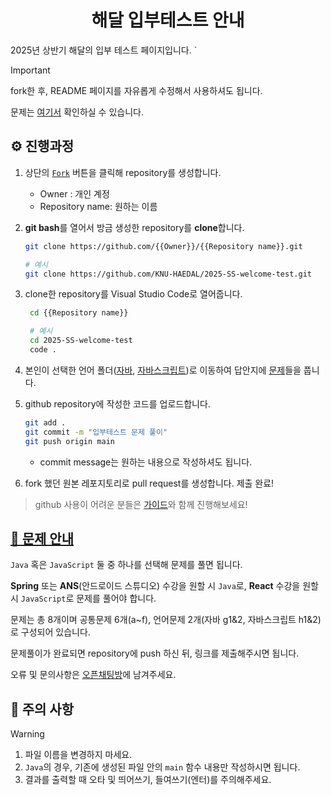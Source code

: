 <div align="center">

# 해달 입부테스트 안내

</div>

2025년 상반기 해달의 입부 테스트 페이지입니다.
`

> [!IMPORTANT]
>
> fork한 후, README 페이지를 자유롭게 수정해서 사용하셔도 됩니다.
>
> 문제는 [여기서](./docs/problems.md) 확인하실 수 있습니다.

## ⚙️ 진행과정

1. 상단의 [`Fork`](https://github.com/KNU-HAEDAL/2025-SS-welcome-test/fork) 버튼을 클릭해 repository를 생성합니다.
   - Owner : 개인 계정
   - Repository name: 원하는 이름
1. **git bash**를 열어서 방금 생성한 repository를 **clone**합니다.

   ```bash
   git clone https://github.com/{{Owner}}/{{Repository name}}.git

   # 예시
   git clone https://github.com/KNU-HAEDAL/2025-SS-welcome-test.git
   ```

1. clone한 repository를 Visual Studio Code로 열어줍니다.

   ```bash
    cd {{Repository name}}

    # 예시
    cd 2025-SS-welcome-test
    code .
   ```

1. 본인이 선택한 언어 폴더([자바](./java_test/), [자바스크립트](./javaScript_test/))로 이동하여 답안지에 [문제](./docs/problems.md)들을 풉니다.
1. github repository에 작성한 코드를 업로드합니다.
   ```bash
   git add .
   git commit -m "입부테스트 문제 풀이"
   git push origin main
   ```
   - commit message는 원하는 내용으로 작성하셔도 됩니다.
1. fork 했던 원본 레포지토리로 pull request를 생성합니다. 제출 완료!

> github 사용이 어려운 분들은 [가이드](./docs/guide.md)와 함께 진행해보세요!

## [📖 문제 안내](./docs/problems.md)

`Java` 혹은 `JavaScript` 둘 중 하나를 선택해 문제를 풀면 됩니다.

**Spring** 또는 **ANS**(안드로이드 스튜디오) 수강을 원할 시 `Java`로, **React** 수강을 원할 시 `JavaScript`로 문제를 풀어야 합니다.

문제는 총 8개이며 공통문제 6개(a~f), 언어문제 2개(자바 g1&2, 자바스크립트 h1&2)로 구성되어 있습니다.

문제풀이가 완료되면 repository에 push 하신 뒤, 링크를 제출해주시면 됩니다.

오류 및 문의사항은 [오픈채팅방](https://open.kakao.com/o/sdmtYQgh)에 남겨주세요.

## 🚨 주의 사항

> [!WARNING]
>
> 1. 파일 이름을 변경하지 마세요.
> 2. `Java`의 경우, 기존에 생성된 파일 안의 `main` 함수 내용만 작성하시면 됩니다.
> 3. 결과를 출력할 때 오타 및 띄어쓰기, 들여쓰기(엔터)를 주의해주세요.
